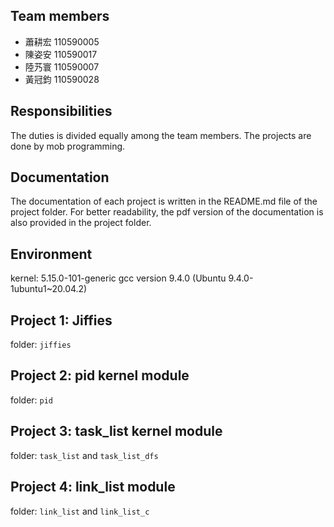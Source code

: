 ## Team members

- 蕭耕宏 110590005
- 陳姿安 110590017
- 陸艿寰 110590007
- 黃冠鈞 110590028

## Responsibilities

The duties is divided equally among the team members. The projects are done by mob programming.

## Documentation

The documentation of each project is written in the README.md file of the project folder. For better readability, the pdf version of the documentation is also provided in the project folder. 

## Environment
kernel: 5.15.0-101-generic
gcc version 9.4.0 (Ubuntu 9.4.0-1ubuntu1~20.04.2) 

## Project 1: Jiffies
folder: `jiffies`
## Project 2: pid kernel module
folder: `pid`
## Project 3: task_list kernel module
folder: `task_list` and `task_list_dfs`
## Project 4: link_list module
folder: `link_list` and `link_list_c`
